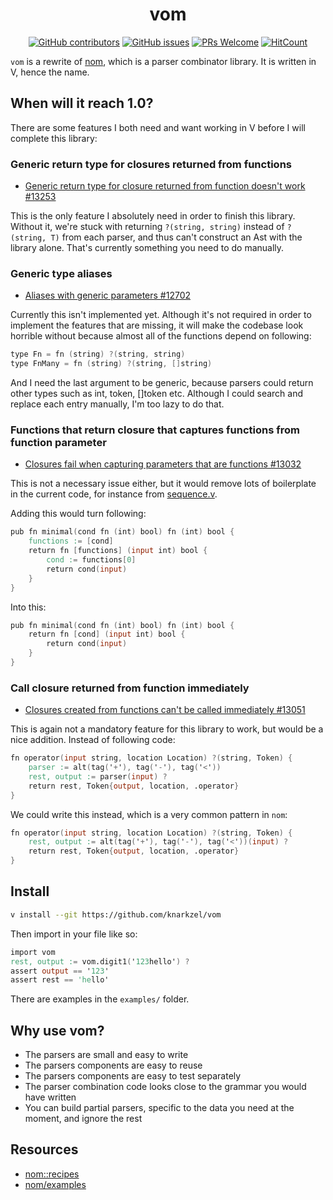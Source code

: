<div align="center">
    <h1>vom</h1>
</div>

<div align="center">

[![GitHub contributors](https://img.shields.io/github/contributors/knarkzel/vom)](https://github.com/knarkzel/vom/graphs/contributors)
[![GitHub issues](https://img.shields.io/github/issues/knarkzel/vom)](https://github.com/knarkzel/vom/issues)
[![PRs Welcome](https://img.shields.io/badge/PRs-welcome-brightgreen.svg?style=flat-square)](https://github.com/knarkzel/vom/pulls)
[![HitCount](https://views.whatilearened.today/views/github/knarkzel/vom.svg)](https://github.com/knarkzel/vom)

</div>

`vom` is a rewrite of [nom](https://github.com/Geal/nom "nom"), which is a parser combinator library.
It is written in V, hence the name.

## When will it reach 1.0?

There are some features I both need and want working in V before I will complete this library:

### Generic return type for closures returned from functions

- [Generic return type for closure returned from function doesn't work #13253](https://github.com/vlang/v/issues/13253 "Generic return type for closure returned from function doesn't work #13253")

This is the only feature I absolutely need in order to finish this
library. Without it, we're stuck with returning `?(string, string)` instead of
`?(string, T)` from each parser, and thus can't construct an Ast with the
library alone. That's currently something you need to do manually.

### Generic type aliases

- [Aliases with generic parameters #12702](https://github.com/vlang/v/discussions/12702 "Aliases with generic parameters #12702 ")

Currently this isn't implemented yet. Although it's not required in order to
implement the features that are missing, it will make the codebase look horrible
without because almost all of the functions depend on following:

```v
type Fn = fn (string) ?(string, string)
type FnMany = fn (string) ?(string, []string)
```

And I need the last argument to be generic, because parsers could return other
types such as int, token, []token etc. Although I could search and replace each
entry manually, I'm too lazy to do that.

### Functions that return closure that captures functions from function parameter

- [Closures fail when capturing parameters that are functions #13032](https://github.com/vlang/v/issues/13032 "Closures fail when capturing parameters that are functions #13032")

This is not a necessary issue either, but it would remove lots of
boilerplate in the current code, for instance from [sequence.v](https://github.com/knarkzel/vom/blob/master/sequence.v "sequence.v").

Adding this would turn following:

```v
pub fn minimal(cond fn (int) bool) fn (int) bool {
	functions := [cond]
	return fn [functions] (input int) bool {
		cond := functions[0]
		return cond(input)
	}
}
```

Into this:

```v
pub fn minimal(cond fn (int) bool) fn (int) bool {
	return fn [cond] (input int) bool {
		return cond(input)
	}
}
```

### Call closure returned from function immediately 

- [Closures created from functions can't be called immediately #13051](https://github.com/vlang/v/issues/13051 "Closures created from functions can't be called immediately #13051")

This is again not a mandatory feature for this library to work, but would be a
nice addition. Instead of following code:

```v
fn operator(input string, location Location) ?(string, Token) {
	parser := alt(tag('+'), tag('-'), tag('<'))
	rest, output := parser(input) ?
	return rest, Token{output, location, .operator}
}
```

We could write this instead, which is a very common pattern in `nom`:

```v
fn operator(input string, location Location) ?(string, Token) {
	rest, output := alt(tag('+'), tag('-'), tag('<'))(input) ?
	return rest, Token{output, location, .operator}
}
```

## Install

```bash
v install --git https://github.com/knarkzel/vom
```

Then import in your file like so:

```v
import vom
rest, output := vom.digit1('123hello') ?
assert output == '123'
assert rest == 'hello'
```

There are examples in the `examples/` folder.

## Why use vom?

- The parsers are small and easy to write
- The parsers components are easy to reuse
- The parsers components are easy to test separately
- The parser combination code looks close to the grammar you would have written
- You can build partial parsers, specific to the data you need at the moment, and ignore the rest

## Resources

- [nom::recipes](https://docs.rs/nom/7.1.0/nom/recipes/index.html)
- [nom/examples](https://github.com/Geal/nom/tree/main/examples)
